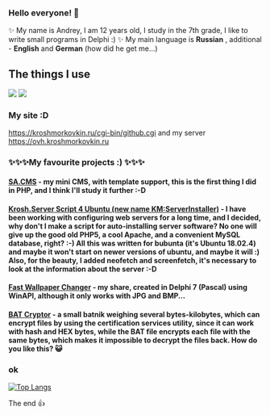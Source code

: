 ### Hello everyone! 👋

✨ My name is Andrey, I am 12 years old, I study in the 7th grade, I like to write small programs in Delphi :) ✨ 
My main language is **Russian** , additional - **English** and **German** (how did he get me...)

## The things I use

<img src="https://img.shields.io/badge/My%20Windows-7%20Enterprise%20x64%20&%20Windows%20Vista%20Ultimate%20x64-informational?logo=windows&style=plastic"> <img src="https://img.shields.io/badge/IDE-Sublime%20Text%202-black?style=plastic&logo=sublimetext"><a href="https://sublimetext.com"></img></a>

### My site :D
https://kroshmorkovkin.ru/cgi-bin/github.cgi
and my server https://ovh.kroshmorkovkin.ru

### ✨✨✨My favourite projects :) ✨✨✨

#### [SA.CMS](https://github.com/kroshmorkovkin/sacms) - my mini CMS, with template support, this is the first thing I did in PHP, and I think I'll study it further :-D
#### [Krosh.Server Script 4 Ubuntu (new name KM:ServerInstaller)](https://github.com/kroshmorkovkin/KroshServerScript-4-Ubuntu) - I have been working with configuring web servers for a long time, and I decided, why don't I make a script for auto-installing server software? No one will give up the good old PHP5, a cool Apache, and a convenient MySQL database, right? :-) All this was written for bubunta (it's Ubuntu 18.02.4) and maybe it won't start on newer versions of ubuntu, and maybe it will :) Also, for the beauty, I added neofetch and screenfetch, it's necessary to look at the information about the server :-D
#### [Fast Wallpaper Changer](https://github.com/kroshmorkovkin/FastWallpaperChanger) - my share, created in Delphi 7 (Pascal) using WinAPI, although it only works with JPG and BMP...
#### [BAT Cryptor](https://github.com/kroshmorkovkin/bat-cryptor) - a small batnik weighing several bytes-kilobytes, which can encrypt files by using the certification services utility, since it can work with hash and HEX bytes, while the BAT file encrypts each file with the same bytes, which makes it impossible to decrypt the files back. How do you like this? 😺

### ok
[![Top Langs](https://github-readme-stats.vercel.app/api/top-langs/?username=kroshmorkovkin&layout=compact&theme=chartreuse-dark)](https://github.com/anuraghazra/github-readme-stats)

The end 👍
